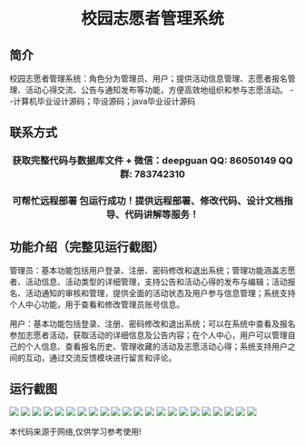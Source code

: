 <p><h1 align="center">校园志愿者管理系统</h1></p>

## 简介
校园志愿者管理系统：角色分为管理员、用户；提供活动信息管理、志愿者报名管理、活动心得交流、公告与通知发布等功能，方便高效地组织和参与志愿活动。    --计算机毕业设计源码；毕设源码；java毕业设计源码


## 联系方式
<p><h3 align="center">获取完整代码与数据库文件 + 微信：deepguan QQ: 86050149 QQ群: 783742310</h3></p>
<p><h3 align="center">可帮忙远程部署 包运行成功！提供远程部署、修改代码、设计文档指导、代码讲解等服务！</h3></p>

## 功能介绍（完整见运行截图）
管理员：基本功能包括用户登录、注册、密码修改和退出系统；管理功能涵盖志愿者、活动信息、活动类型的详细管理，支持公告和活动心得的发布与编辑；活动报名、活动通知的审核和管理，提供全面的活动状态及用户参与信息管理；系统支持个人中心功能，用于查看和修改管理员账号信息。

用户：基本功能包括登录、注册、密码修改和退出系统；可以在系统中查看及报名参加志愿者活动，获取活动的详细信息及公告内容；在个人中心，用户可以管理自己的个人信息、查看报名历史、管理收藏的活动及志愿活动心得；系统支持用户之间的互动，通过交流反馈模块进行留言和评论。


## 运行截图
![](https://bs-1329754181.cos.ap-shanghai.myqcloud.com/spring/CampusVolunteerManagementSystem1/img/001.jpg)
![](https://bs-1329754181.cos.ap-shanghai.myqcloud.com/spring/CampusVolunteerManagementSystem1/img/002.jpg)
![](https://bs-1329754181.cos.ap-shanghai.myqcloud.com/spring/CampusVolunteerManagementSystem1/img/003.jpg)
![](https://bs-1329754181.cos.ap-shanghai.myqcloud.com/spring/CampusVolunteerManagementSystem1/img/004.jpg)
![](https://bs-1329754181.cos.ap-shanghai.myqcloud.com/spring/CampusVolunteerManagementSystem1/img/005.jpg)
![](https://bs-1329754181.cos.ap-shanghai.myqcloud.com/spring/CampusVolunteerManagementSystem1/img/006.jpg)
![](https://bs-1329754181.cos.ap-shanghai.myqcloud.com/spring/CampusVolunteerManagementSystem1/img/007.jpg)
![](https://bs-1329754181.cos.ap-shanghai.myqcloud.com/spring/CampusVolunteerManagementSystem1/img/008.jpg)
![](https://bs-1329754181.cos.ap-shanghai.myqcloud.com/spring/CampusVolunteerManagementSystem1/img/009.jpg)
![](https://bs-1329754181.cos.ap-shanghai.myqcloud.com/spring/CampusVolunteerManagementSystem1/img/010.jpg)
![](https://bs-1329754181.cos.ap-shanghai.myqcloud.com/spring/CampusVolunteerManagementSystem1/img/011.jpg)
![](https://bs-1329754181.cos.ap-shanghai.myqcloud.com/spring/CampusVolunteerManagementSystem1/img/012.jpg)
![](https://bs-1329754181.cos.ap-shanghai.myqcloud.com/spring/CampusVolunteerManagementSystem1/img/013.jpg)
![](https://bs-1329754181.cos.ap-shanghai.myqcloud.com/spring/CampusVolunteerManagementSystem1/img/014.jpg)
![](https://bs-1329754181.cos.ap-shanghai.myqcloud.com/spring/CampusVolunteerManagementSystem1/img/015.jpg)
![](https://bs-1329754181.cos.ap-shanghai.myqcloud.com/spring/CampusVolunteerManagementSystem1/img/016.jpg)
![](https://bs-1329754181.cos.ap-shanghai.myqcloud.com/spring/CampusVolunteerManagementSystem1/img/017.jpg)
![](https://bs-1329754181.cos.ap-shanghai.myqcloud.com/spring/CampusVolunteerManagementSystem1/img/018.jpg)
![](https://bs-1329754181.cos.ap-shanghai.myqcloud.com/spring/CampusVolunteerManagementSystem1/img/019.jpg)
![](https://bs-1329754181.cos.ap-shanghai.myqcloud.com/spring/CampusVolunteerManagementSystem1/img/020.jpg)
![](https://bs-1329754181.cos.ap-shanghai.myqcloud.com/spring/CampusVolunteerManagementSystem1/img/021.jpg)
![](https://bs-1329754181.cos.ap-shanghai.myqcloud.com/spring/CampusVolunteerManagementSystem1/img/022.jpg)

<p>本代码来源于网络,仅供学习参考使用!</p>
